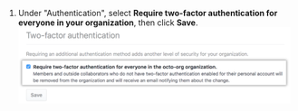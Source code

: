 1. Under "Authentication", select **Require two-factor authentication for everyone in your organization**, then click **Save**.
  ![Require 2FA checkbox](/assets/images/help/organizations/require-2fa-checkbox.png)
